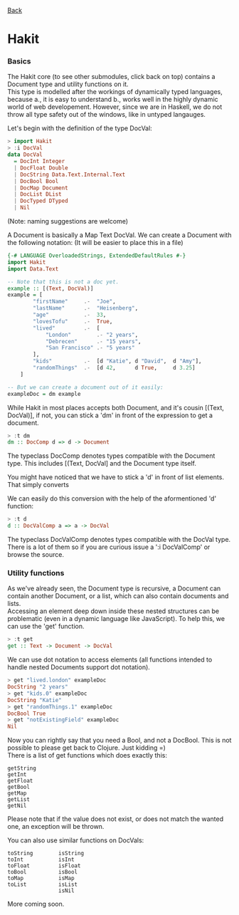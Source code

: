 [Back](/)

Hakit
=====

### Basics

The Hakit core (to see other submodules, click back on top) contains a Document type and utility functions on it.  
This type is modelled after the workings of dynamically typed languages, because a., it is easy to understand b., works well in
the highly dynamic world of web developement. However, since we are in Haskell, we do not throw all type safety out of the windows, like in
untyped langauges.

Let's begin with the definition of the type DocVal:

```haskell
> import Hakit
> :i DocVal
data DocVal
  = DocInt Integer
  | DocFloat Double
  | DocString Data.Text.Internal.Text
  | DocBool Bool
  | DocMap Document
  | DocList DList
  | DocTyped DTyped
  | Nil
```

(Note: naming suggestions are welcome)

A Document is basically a Map Text DocVal. We can create a Document with the following notation: 
(It will be easier to place this in a file)

```haskell
{-# LANGUAGE OverloadedStrings, ExtendedDefaultRules #-}
import Hakit
import Data.Text

-- Note that this is not a doc yet.
example :: [(Text, DocVal)]
example = [
        "firstName"     .-  "Joe",
        "lastName"      .-  "Heisenberg",
        "age"           .-  33,
        "lovesTofu"     .-  True,
        "lived"         .-  [
            "London"        .- "2 years",
            "Debrecen"      .- "15 years",
            "San Francisco" .- "5 years"
        ],
        "kids"          .-  [d "Katie", d "David",  d "Amy"],
        "randomThings"  .-  [d 42,      d True,     d 3.25]
    ]

-- But we can create a document out of it easily:
exampleDoc = dm example
```

While Hakit in most places accepts both Document, and it's cousin [(Text, DocVal)], if not, you can stick a 'dm'
in front of the expression to get a document.

```haskell
> :t dm
dm :: DocComp d => d -> Document
```

The typeclass DocComp denotes types compatible with the Document type. This includes [(Text, DocVal] and the Document type itself.

You might have noticed that we have to stick a 'd' in front of list elements. That simply converts

We can easily do this conversion with the help of the aformentioned 'd' function:

```haskell
> :t d
d :: DocValComp a => a -> DocVal
```

The typeclass DocValComp denotes types compatible with the DocVal type. There is a lot of them so if you are curious issue a ':i DocValComp' or browse the source.  

### Utility functions

As we've already seen, the Document type is recursive, a Document can contain another Document, or a list, which can also contain documents and lists.  
Accessing an element deep down inside these nested structures can be problematic (even in a dynamic language like JavaScript). To help this, we can use the
'get' function.

```haskell
> :t get
get :: Text -> Document -> DocVal
```

We can use dot notation to access elements (all functions intended to handle nested Documents support dot notation).

```haskell
> get "lived.london" exampleDoc
DocString "2 years"
> get "kids.0" exampleDoc
DocString "Katie"
> get "randomThings.1" exampleDoc
DocBool True
> get "notExistingField" exampleDoc
Nil
```

Now you can rightly say that you need a Bool, and not a DocBool. This is not possible to please get back to Clojure. Just kidding =)  
There is a list of get functions which does exactly this:

    getString
    getInt
    getFloat
    getBool
    getMap
    getList
    getNil

Please note that if the value does not exist, or does not match the wanted one, an exception will be thrown.

You can also use similar functions on DocVals:

    toString        isString
    toInt           isInt
    toFloat         isFloat
    toBool          isBool
    toMap           isMap
    toList          isList
                    isNil

More coming soon.